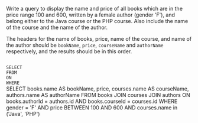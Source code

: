 Write a query to display the name and price of all books which are in the price range 100 and 600, written by a female author (gender 'F'), and belong either to the Java course or the PHP course. Also include the name of the course and the name of the author.

The headers for the name of books, price, name of the course, and name of the author should be `bookName`, `price`, `courseName` and `authorName` respectively, and the results should be in this order.



<codeblock language="sql" dbName="students2-v3.db" type="exercise" testMode="fixedInput">
<code>
SELECT 
FROM
ON
WHERE
</code>

<solution>
SELECT  books.name AS bookName,
        price,
        courses.name AS courseName,
        authors.name AS authorName
FROM    books JOIN courses JOIN authors
ON      books.authorId = authors.id AND
        books.courseId = courses.id
WHERE   gender = 'F' AND
        price BETWEEN 100 AND 600 AND
        courses.name in ('Java', 'PHP')
</solution>
</codeblock>